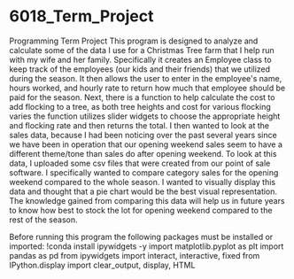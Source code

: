 # 6018_Term_Project
Programming Term Project
This program is designed to analyze and calculate some of the data I use for a Christmas Tree farm that I help run with my wife and her family.  Specifically it creates an Employee class to keep track of the employees (our kids and their friends) that we utilized during the season.  It then allows the user to enter in the employee's name, hours worked, and hourly rate to return how much that employee should be paid for the season.  Next, there is a function to help calculate the cost to add flocking to a tree, as both tree heights and cost for various flocking varies the function utilizes slider widgets to choose the appropriate height and flocking rate and then returns the total.  I then wanted to look at the sales data, because I had been noticing over the past several years since we have been in operation that our opening weekend sales seem to have a different theme/tone than sales do after opening weekend.  To look at this data, I uploaded some csv files that were created from our point of sale software.  I specifically wanted to compare category sales for the opening weekend compared to the whole season.  I wanted to visually display this data and thought that a pie chart would be the best visual representation.  The knowledge gained from comparing this data will help us in future years to know how best to stock the lot for opening weekend compared to the rest of the season.  

Before running this program the following packages must be installed or imported:
!conda install ipywidgets -y
import matplotlib.pyplot as plt
import pandas as pd
from ipywidgets import interact, interactive, fixed
from IPython.display import clear_output, display, HTML
